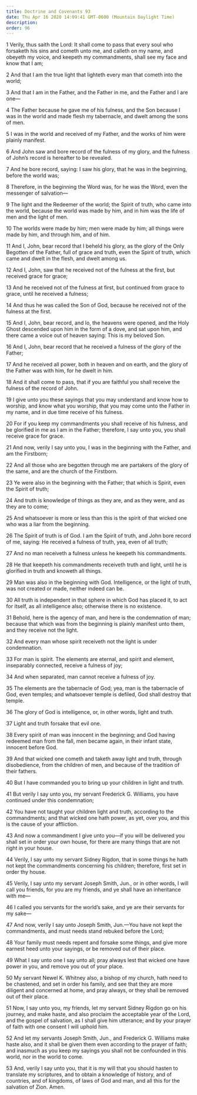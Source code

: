 ```yaml
---
title: Doctrine and Covenants 93
date: Thu Apr 16 2020 14:09:41 GMT-0600 (Mountain Daylight Time)
description: 
order: 96
---
```


<p>
  1 Verily, thus saith the Lord: It shall come to pass that every soul who
  forsaketh his sins and cometh unto me, and calleth on my name, and obeyeth my
  voice, and keepeth my commandments, shall see my face and know that I am;
</p>
<p>
  2 And that I am the true light that lighteth every man that cometh into the
  world;
</p>
<p>
  3 And that I am in the Father, and the Father in me, and the Father and I are
  one&#x2014;
</p>
<p>
  4 The Father because he gave me of his fulness, and the Son because I was in
  the world and made flesh my tabernacle, and dwelt among the sons of men.
</p>
<p>
  5 I was in the world and received of my Father, and the works of him were
  plainly manifest.
</p>
<p>
  6 And John saw and bore record of the fulness of my glory, and the fulness of
  John&#x2019;s record is hereafter to be revealed.
</p>
<p>
  7 And he bore record, saying: I saw his glory, that he was in the beginning,
  before the world was;
</p>
<span></span>
<p>
  8 Therefore, in the beginning the Word was, for he was the Word, even the
  messenger of salvation&#x2014;
</p>
<p>
  9 The light and the Redeemer of the world; the Spirit of truth, who came into
  the world, because the world was made by him, and in him was the life of men
  and the light of men.
</p>
<p>
  10 The worlds were made by him; men were made by him; all things were made by
  him, and through him, and of him.
</p>
<p>
  11 And I, John, bear record that I beheld his glory, as the glory of the Only
  Begotten of the Father, full of grace and truth, even the Spirit of truth,
  which came and dwelt in the flesh, and dwelt among us.
</p>
<p>
  12 And I, John, saw that he received not of the fulness at the first, but
  received grace for grace;
</p>
<p>
  13 And he received not of the fulness at first, but continued from grace to
  grace, until he received a fulness;
</p>
<p>
  14 And thus he was called the Son of God, because he received not of the
  fulness at the first.
</p>
<p>
  15 And I, John, bear record, and lo, the heavens were opened, and the Holy
  Ghost descended upon him in the form of a dove, and sat upon him, and there
  came a voice out of heaven saying: This is my beloved Son.
</p>
<p>
  16 And I, John, bear record that he received a fulness of the glory of the
  Father;
</p>
<p>
  17 And he received all power, both in heaven and on earth, and the glory of
  the Father was with him, for he dwelt in him.
</p>
<p>
  18 And it shall come to pass, that if you are faithful you shall receive the
  fulness of the record of John.
</p>
<p>
  19 I give unto you these sayings that you may understand and know how to
  worship, and know what you worship, that you may come unto the Father in my
  name, and in due time receive of his fulness.
</p>
<p>
  20 For if you keep my commandments you shall receive of his fulness, and be
  glorified in me as I am in the Father; therefore, I say unto you, you shall
  receive grace for grace.
</p>
<p>
  21 And now, verily I say unto you, I was in the beginning with the Father, and
  am the Firstborn;
</p>
<p>
  22 And all those who are begotten through me are partakers of the glory of the
  same, and are the church of the Firstborn.
</p>
<p>
  23 Ye were also in the beginning with the Father; that which is Spirit, even
  the Spirit of truth;
</p>
<span></span>
<p>
  24 And truth is knowledge of things as they are, and as they were, and as they
  are to come;
</p>
<p>
  25 And whatsoever is more or less than this is the spirit of that wicked one
  who was a liar from the beginning.
</p>
<p>
  26 The Spirit of truth is of God. I am the Spirit of truth, and John bore
  record of me, saying: He received a fulness of truth, yea, even of all truth;
</p>
<p>27 And no man receiveth a fulness unless he keepeth his commandments.</p>
<p>
  28 He that keepeth his commandments receiveth truth and light, until he is
  glorified in truth and knoweth all things.
</p>
<p>
  29 Man was also in the beginning with God. Intelligence, or the light of
  truth, was not created or made, neither indeed can be.
</p>
<p>
  30 All truth is independent in that sphere in which God has placed it, to act
  for itself, as all intelligence also; otherwise there is no existence.
</p>
<p>
  31 Behold, here is the agency of man, and here is the condemnation of man;
  because that which was from the beginning is plainly manifest unto them, and
  they receive not the light.
</p>
<p>
  32 And every man whose spirit receiveth not the light is under condemnation.
</p>
<p>
  33 For man is spirit. The elements are eternal, and spirit and element,
  inseparably connected, receive a fulness of joy;
</p>
<p>34 And when separated, man cannot receive a fulness of joy.</p>
<p>
  35 The elements are the tabernacle of God; yea, man is the tabernacle of God,
  even temples; and whatsoever temple is defiled, God shall destroy that temple.
</p>
<p>36 The glory of God is intelligence, or, in other words, light and truth.</p>
<p>37 Light and truth forsake that evil one.</p>
<p>
  38 Every spirit of man was innocent in the beginning; and God having redeemed
  man from the fall, men became again, in their infant state, innocent before
  God.
</p>
<p>
  39 And that wicked one cometh and taketh away light and truth, through
  disobedience, from the children of men, and because of the tradition of their
  fathers.
</p>
<p>40 But I have commanded you to bring up your children in light and truth.</p>
<p>
  41 But verily I say unto you, my servant Frederick&#xA0;G. Williams, you have
  continued under this condemnation;
</p>
<p>
  42 You have not taught your children light and truth, according to the
  commandments; and that wicked one hath power, as yet, over you, and this is
  the cause of your affliction.
</p>
<p>
  43 And now a commandment I give unto you&#x2014;if you will be delivered you
  shall set in order your own house, for there are many things that are not
  right in your house.
</p>
<p>
  44 Verily, I say unto my servant Sidney Rigdon, that in some things he hath
  not kept the commandments concerning his children; therefore, first set in
  order thy house.
</p>
<p>
  45 Verily, I say unto my servant Joseph Smith, Jun., or in other words, I will
  call you friends, for you are my friends, and ye shall have an inheritance
  with me&#x2014;
</p>
<p>
  46 I called you servants for the world&#x2019;s sake, and ye are their
  servants for my sake&#x2014;
</p>
<p>
  47 And now, verily I say unto Joseph Smith, Jun.&#x2014;You have not kept the
  commandments, and must needs stand rebuked before the Lord;
</p>
<p>
  48 Your family must needs repent and forsake some things, and give more
  earnest heed unto your sayings, or be removed out of their place.
</p>
<p>
  49 What I say unto one I say unto all; pray always lest that wicked one have
  power in you, and remove you out of your place.
</p>
<p>
  50 My servant Newel&#xA0;K. Whitney also, a bishop of my church, hath need to
  be chastened, and set in order his family, and see that they are more diligent
  and concerned at home, and pray always, or they shall be removed out of their
  place.
</p>
<p>
  51 Now, I say unto you, my friends, let my servant Sidney Rigdon go on his
  journey, and make haste, and also proclaim the acceptable year of the Lord,
  and the gospel of salvation, as I shall give him utterance; and by your prayer
  of faith with one consent I will uphold him.
</p>
<p>
  52 And let my servants Joseph Smith, Jun., and Frederick&#xA0;G. Williams make
  haste also, and it shall be given them even according to the prayer of faith;
  and inasmuch as you keep my sayings you shall not be confounded in this world,
  nor in the world to come.
</p>
<p>
  53 And, verily I say unto you, that it is my will that you should hasten to
  translate my scriptures, and to obtain a knowledge of history, and of
  countries, and of kingdoms, of laws of God and man, and all this for the
  salvation of Zion. Amen.
</p>

